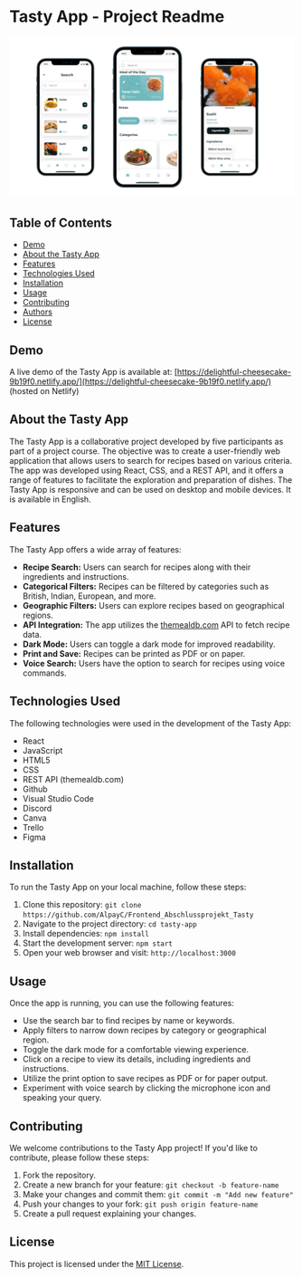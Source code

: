# Tasty App - Project Readme

![Tasty App Logo](./screenshots/mockups.jpg)

## Table of Contents

- [Demo](#demo)
- [About the Tasty App](#about-the-tasty-app)
- [Features](#features)
- [Technologies Used](#technologies-used)
- [Installation](#installation)
- [Usage](#usage)
- [Contributing](#contributing)
- [Authors](#authors)
- [License](#license)

## Demo

A live demo of the Tasty App is available at: [https://delightful-cheesecake-9b19f0.netlify.app/](https://delightful-cheesecake-9b19f0.netlify.app/) (hosted on Netlify)

## About the Tasty App

The Tasty App is a collaborative project developed by five participants as part of a project course. The objective was to create a user-friendly web application that allows users to search for recipes based on various criteria. The app was developed using React, CSS, and a REST API, and it offers a range of features to facilitate the exploration and preparation of dishes. The Tasty App is responsive and can be used on desktop and mobile devices. It is available in English.

## Features

The Tasty App offers a wide array of features:

- **Recipe Search:** Users can search for recipes along with their ingredients and instructions.
- **Categorical Filters:** Recipes can be filtered by categories such as British, Indian, European, and more.
- **Geographic Filters:** Users can explore recipes based on geographical regions.
- **API Integration:** The app utilizes the [themealdb.com](https://www.themealdb.com) API to fetch recipe data.
- **Dark Mode:** Users can toggle a dark mode for improved readability.
- **Print and Save:** Recipes can be printed as PDF or on paper.
- **Voice Search:** Users have the option to search for recipes using voice commands.

## Technologies Used

The following technologies were used in the development of the Tasty App:

- React
- JavaScript
- HTML5
- CSS
- REST API (themealdb.com)
- Github
- Visual Studio Code
- Discord
- Canva
- Trello
- Figma

## Installation

To run the Tasty App on your local machine, follow these steps:

1. Clone this repository: `git clone https://github.com/AlpayC/Frontend_Abschlussprojekt_Tasty`
2. Navigate to the project directory: `cd tasty-app`
3. Install dependencies: `npm install`
4. Start the development server: `npm start`
5. Open your web browser and visit: `http://localhost:3000`

## Usage

Once the app is running, you can use the following features:

- Use the search bar to find recipes by name or keywords.
- Apply filters to narrow down recipes by category or geographical region.
- Toggle the dark mode for a comfortable viewing experience.
- Click on a recipe to view its details, including ingredients and instructions.
- Utilize the print option to save recipes as PDF or for paper output.
- Experiment with voice search by clicking the microphone icon and speaking your query.

## Contributing

We welcome contributions to the Tasty App project! If you'd like to contribute, please follow these steps:

1. Fork the repository.
2. Create a new branch for your feature: `git checkout -b feature-name`
3. Make your changes and commit them: `git commit -m "Add new feature"`
4. Push your changes to your fork: `git push origin feature-name`
5. Create a pull request explaining your changes.

## License

This project is licensed under the [MIT License](LICENSE).
